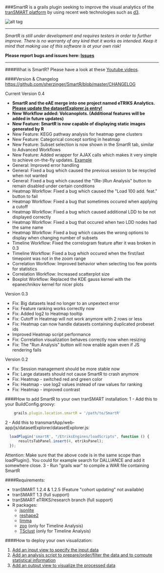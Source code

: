 ###SmartR is a grails plugin seeking to improve the visual analytics of the [tranSMART platform](https://github.com/transmart/transmartApp) by using recent web technologies such as [d3](http://d3js.org/).

![alt tag](http://i.imgur.com/8qltmqs.png)


---
*SmartR is still under development and requires testers in order to further improve.
There is no warranty of any kind that it works as intended.
Keep it mind that making use of this software is at your own risk!*

**Please report bugs and issues here: [Issues](http://usersupport.etriks.org)**

---

####What is SmartR?
Please have a look at these [Youtube videos](https://www.youtube.com/channel/UCKUbu0z3CQfi6RcFermONSw).

####Version & Changelog
https://github.com/sherzinger/SmartR/blob/master/CHANGELOG

Current Version 0.4
- **SmartR and the eAE merge into one project named eTRIKS Analytics. [Please update the datasetExplorer.js entry!](https://github.com/sherzinger/SmartR#how-to-add-smartr-to-your-own-transmart-installation)**
- **New Workflow added: Volcanoplots. (Additional features will be added in future updates)**
- **New Feature: SmartR is now capable of displaying static images generated by R**
- New Feature: KEGG pathway analysis for heatmap gene clusters
- New Feature: Categorical concept sorting in heatmap
- New Feature: Subset selection is now shown in the SmartR tab, similar to Advanced Workflows
- New Feature: Added wrapper for AJAX calls which makes it very simple to achieve on-the-fly updates. [Example](https://github.com/sherzinger/SmartR/blob/master/grails-app/views/visualizations/_outSample.gsp)
- General: Improved error handling
- General: Fixed a bug which caused the previous session to be resycled when not wanted
- General: Fixed a bug which caused the "(Re-)Run Analysis" button to remain disabled under certain conditions
- Heatmap Workflow: Fixed a bug which caused the "Load 100 add. feat." button to fail
- Heatmap Workflow: Fixed a bug that sometimes occured when applying a cutoff
- Heatmap Workflow: Fixed a bug which caused additional LDD to be not displayed correctly
- Heatmap Workflow: Fixed a bug that occured when two LDD nodes had the same name
- Heatmap Workflow: Fixed a bug which causes the wrong options to display when changing number of subsets
- Timeline Workflow: Fixed the correlogram feature after it was broken in 0.3
- Timeline Workflow: Fixed a bug which occured when the first/last timepoint was not in the zoom range
- Correlation Workflow: Improved behavior when selecting too few points for statistics
- Correlation Workflow: Increased scatterplot size
- Boxplot Workflow: Replaced the KDE gauss kernel with the epanechnikov kernel for nicer plots

Version 0.3
- Fix: Big datasets lead no longer to an unpextect error
- Fix: Feature ranking works correctly now
- Fix: Added log2 to Heatmap tooltip
- Fix: Cutoff in Heatmap will not work anymore with 2 rows or less
- Fix: Heatmap can now handle datasets containing duplicated probeset ids
- Improved Heatmap script performance
- Fix: Correlation visualization behaves correctly now when resizing
- Fix: The "Run Analysis" button will now enable again even if JS rendering fails

Version 0.2
- Fix: Session management should be more stable now
- Fix: Large datasets should not cause SmartR to crash anymore
- Fix: Heatmap - switched red and green color
- Fix: Heatmap - use log2 values instead of raw values for ranking
- Fix: Heatmap - improved contrast

####How to add SmartR to your own tranSMART installation:
1 - Add this to your BuildConfig.groovy:
```javascript
	grails.plugin.location.smartR = '/path/to/SmartR'
```
2 - Add this to transmartApp/web-app/js/datasetExplorer/datasetExplorer.js:
```javascript
  loadPlugin('smartR', "/EtriksEngines/loadScripts", function () {
  	  resultsTabPanel.insert(4, etriksPanel);
  });
```
Attention: Make sure that the above code is in the same scope than loadPlugin().
You could for example search for DALLIANCE and add it somewhere close.
3 - Run "grails war" to compile a WAR file containing SmartR

####Requirements:
- tranSMART 1.2.4 & 1.2.5 (Feature "cohort updating" not available)
- tranSMART 1.3 (full support)
- tranSMART eTRIKS/research branch (full support)
- R packages:
  - [jsonlite](https://cran.r-project.org/web/packages/jsonlite/index.html)
  - [reshape2](https://cran.r-project.org/web/packages/reshape2/index.html)
  - [limma](http://bioconductor.org/packages/release/bioc/html/limma.html)
  - [zoo](https://cran.r-project.org/web/packages/zoo/index.html) (only for Timeline Analysis)
  - [TSclust](https://cran.r-project.org/web/packages/TSclust/index.html) (only for Timeline Analysis)

####How to deploy your own visualization:
1. [Add an input view to specify the input data](https://github.com/sherzinger/SmartR/blob/master/grails-app/views/smartR/_inSample.gsp)
2. [Add an analysis script to prepare/order/filter the data and to compute statistical information](https://github.com/sherzinger/SmartR/blob/master/web-app/Scripts/Sample.R)
3. [Add an output view to visualize the processed data](https://github.com/sherzinger/SmartR/blob/master/grails-app/views/visualizations/_outSample.gsp)

